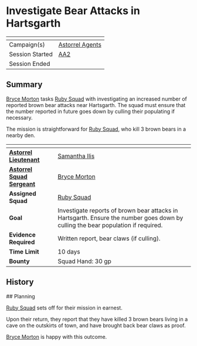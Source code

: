 # Investigate Bear Attacks in Hartsgarth

| []() | |
| --- | --- |
| Campaign(s) | [Astorrel Agents](../README.md) |
| Session Started | [AA2](../sessions/2.md) |
| Session Ended | |

## Summary

[Bryce Morton](../../../astarus/people/bryce-morton.md) tasks [Ruby Squad](../../../astarus/civilisations/kingdom-of-astor/organisations/astorrel/squads/crimson.md) with investigating an increased number of reported brown bear attacks near Hartsgarth. The squad must ensure that the number reported in future goes down by culling their populating if necessary.

The mission is straightforward for [Ruby Squad](../../../astarus/civilisations/kingdom-of-astor/organisations/astorrel/squads/crimson.md), who kill 3 brown bears in a nearby den.

| []() | |
| --- | --- |
| **[Astorrel Lieutenant](../../../astarus/civilisations/kingdom-of-astor/organisations/astorrel/ranks/5-lieutenant.md)** | [Samantha Ilis](../../../astarus/people/samantha-ilis.md) |
| **[Astorrel Squad Sergeant](../../../astarus/civilisations/kingdom-of-astor/organisations/astorrel/ranks/4-squad-sergeant.md)** | [Bryce Morton](../../../astarus/people/bryce-morton.md) |
| **Assigned Squad** | [Ruby Squad](../../../astarus/civilisations/kingdom-of-astor/organisations/astorrel/squads/crimson.md) |
| **Goal** | Investigate reports of brown bear attacks in Hartsgarth. Ensure the number goes down by culling the bear population if required. |
| **Evidence Required** | Written report, bear claws (if culling). |
| **Time Limit** | 10 days |
| **Bounty** | Squad Hand: 30 gp |

## History

## Planning

[Ruby Squad](../../../astarus/civilisations/kingdom-of-astor/organisations/astorrel/squads/crimson.md) sets off for their mission in earnest.

Upon their return, they report that they have killed 3 brown bears living in a cave on the outskirts of town, and have brought back bear claws as proof.

[Bryce Morton](../../../astarus/people/bryce-morton.md) is happy with this outcome.